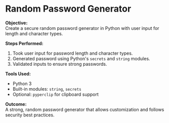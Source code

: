 # Random Password Generator

**Objective:**  
Create a secure random password generator in Python with user input for length and character types.

**Steps Performed:**  
1. Took user input for password length and character types.  
2. Generated password using Python's `secrets` and `string` modules.  
3. Validated inputs to ensure strong passwords.  

**Tools Used:**  
- Python 3  
- Built-in modules: `string`, `secrets`  
- Optional: `pyperclip` for clipboard support  

**Outcome:**  
A strong, random password generator that allows customization and follows security best practices.

